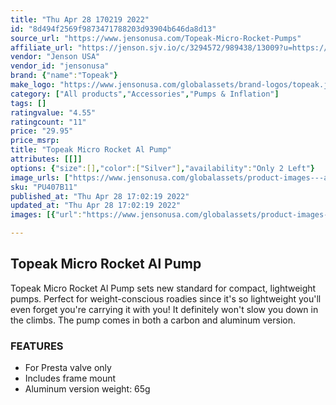 ```yaml
---
title: "Thu Apr 28 170219 2022"
id: "8d494f2569f9873471788203d93904b646da8d13"
source_url: "https://www.jensonusa.com/Topeak-Micro-Rocket-Pumps"
affiliate_url: "https://jenson.sjv.io/c/3294572/989438/13009?u=https://www.jensonusa.com/Topeak-Micro-Rocket-Pumps"
vendor: "Jenson USA"
vendor_id: "jensonusa"
brand: {"name":"Topeak"}
make_logo: "https://www.jensonusa.com/globalassets/brand-logos/topeak.jpg"
category: ["All products","Accessories","Pumps & Inflation"]
tags: []
ratingvalue: "4.55"
ratingcount: "11"
price: "29.95"
price_msrp: 
title: "Topeak Micro Rocket Al Pump"
attributes: [[]]
options: {"size":[],"color":["Silver"],"availability":"Only 2 Left"}
image_urls: ["https://www.jensonusa.com/globalassets/product-images---all-assets/topeak/pu407b11-silver_fix.jpg"]
sku: "PU407B11"
published_at: "Thu Apr 28 17:02:19 2022"
updated_at: "Thu Apr 28 17:02:19 2022"
images: [{"url":"https://www.jensonusa.com/globalassets/product-images---all-assets/topeak/pu407b11-silver_fix.jpg","path":"full/d187347454d20925f63c51cfd9bf8d4099f2cccf.jpg","checksum":"a34287a180566efff809abf3fc9afd2a","status":"downloaded"}]

---
```

## Topeak Micro Rocket Al Pump

Topeak Micro Rocket Al Pump sets new standard for compact, lightweight pumps.
Perfect for weight-conscious roadies since it's so lightweight you'll even
forget you're carrying it with you! It definitely won't slow you down in the
climbs. The pump comes in both a carbon and aluminum version.

### FEATURES

  * For Presta valve only
  * Includes frame mount
  * Aluminum version weight: 65g

